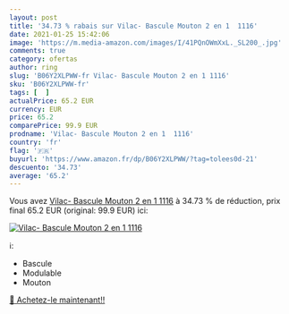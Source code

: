 ```yaml
---
layout: post
title: '34.73 % rabais sur Vilac- Bascule Mouton 2 en 1  1116'
date: 2021-01-25 15:42:06
image: 'https://m.media-amazon.com/images/I/41PQnOWmXxL._SL200_.jpg'
comments: true
category: ofertas
author: ring
slug: 'B06Y2XLPWW-fr Vilac- Bascule Mouton 2 en 1 1116'
sku: 'B06Y2XLPWW-fr'
tags: [  ]
actualPrice: 65.2 EUR
currency: EUR
price: 65.2
comparePrice: 99.9 EUR
prodname: 'Vilac- Bascule Mouton 2 en 1  1116'
country: 'fr'
flag: '🇫🇷'
buyurl: 'https://www.amazon.fr/dp/B06Y2XLPWW/?tag=tolees0d-21'
descuento: '34.73'
average: '65.2'
---
```


Vous avez [Vilac- Bascule Mouton 2 en 1  1116](https://www.amazon.fr/dp/B06Y2XLPWW/?tag=tolees0d-21)  à  34.73 % de réduction, prix final  65.2 EUR (original: 99.9 EUR) ici:

[![Vilac- Bascule Mouton 2 en 1  1116](https://m.media-amazon.com/images/I/41PQnOWmXxL._SL200_.jpg)](https://www.amazon.fr/dp/B06Y2XLPWW/?tag=tolees0d-21)

ℹ️:

- Bascule
- Modulable
- Mouton

[🛒 Achetez-le maintenant!!](https://www.amazon.fr/dp/B06Y2XLPWW/?tag=tolees0d-21)
